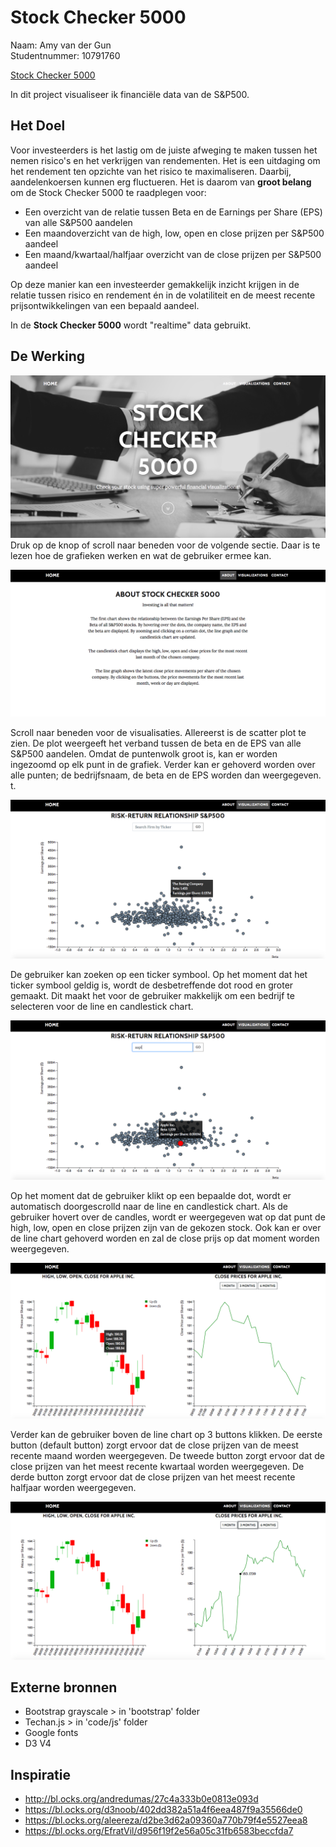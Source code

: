# Stock Checker 5000
Naam: Amy van der Gun \
Studentnummer: 10791760

[Stock Checker 5000](https://amyvdgun.github.io/DataProject/)

In dit project visualiseer ik financiële data van de S&P500.

## Het Doel
Voor investeerders is het lastig om de juiste afweging te maken tussen het nemen risico's en het verkrijgen van rendementen. Het is een uitdaging om het rendement ten opzichte van het risico te maximaliseren. Daarbij, aandelenkoersen kunnen erg fluctueren. Het is daarom van **groot belang** om de Stock Checker 5000 te raadplegen voor:
- Een overzicht van de relatie tussen Beta en de Earnings per Share (EPS) van alle S&P500 aandelen
- Een maandoverzicht van de high, low, open en close prijzen per S&P500 aandeel
- Een maand/kwartaal/halfjaar overzicht van de close prijzen per S&P500 aandeel

Op deze manier kan een investeerder gemakkelijk inzicht krijgen in de relatie tussen risico en rendement én in de volatiliteit en de meest recente prijsontwikkelingen van een bepaald aandeel.

In de **Stock Checker 5000** wordt "realtime" data gebruikt.

## De Werking

![](doc/Voorkant.png)
Druk op de knop of scroll naar beneden voor de volgende sectie. Daar is te lezen hoe de grafieken werken en wat de gebruiker ermee kan.

![](doc/About.png)

Scroll naar beneden voor de visualisaties. Allereerst is de scatter plot te zien. De plot weergeeft het verband tussen de beta en de EPS van alle S&P500 aandelen. Omdat de puntenwolk groot is, kan er worden ingezoomd op elk punt in de grafiek. Verder kan er gehoverd worden over alle punten; de bedrijfsnaam, de beta en de EPS worden dan weergegeven. t.

![](doc/Scatter1.png)

De gebruiker kan zoeken op een ticker symbool. Op het moment dat het ticker symbool geldig is, wordt de desbetreffende dot rood en groter gemaakt. Dit maakt het voor de gebruiker makkelijk om een bedrijf te selecteren voor de line en candlestick chart.

![](doc/Scatter2.png)

Op het moment dat de gebruiker klikt op een bepaalde dot, wordt er automatisch doorgescrolld naar de line en candlestick chart. Als de gebruiker hovert over de candles, wordt er weergegeven wat op dat punt de high, low, open en close prijzen zijn van de gekozen stock. Ook kan er over de line chart gehoverd worden en zal de close prijs op dat moment worden weergegeven.

![](doc/Visueel1.png)

Verder kan de gebruiker boven de line chart op 3 buttons klikken. De eerste button (default button) zorgt ervoor dat de close prijzen van de meest recente maand worden weergegeven. De tweede button zorgt ervoor dat de close prijzen van het meest recente kwartaal worden weergegeven. De derde button zorgt ervoor dat de close prijzen van het meest recente halfjaar worden weergegeven.


![](doc/Visueel2.png)

## Externe bronnen
- Bootstrap grayscale > in 'bootstrap' folder
- Techan.js > in 'code/js' folder
- Google fonts
- D3 V4

## Inspiratie
- http://bl.ocks.org/andredumas/27c4a333b0e0813e093d
- https://bl.ocks.org/d3noob/402dd382a51a4f6eea487f9a35566de0
- https://bl.ocks.org/aleereza/d2be3d62a09360a770b79f4e5527eea8
- https://bl.ocks.org/EfratVil/d956f19f2e56a05c31fb6583beccfda7
